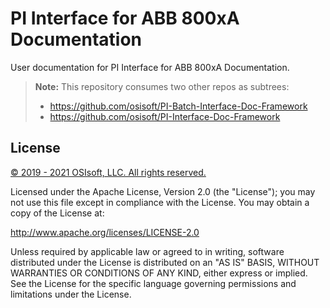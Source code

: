 # PI Interface for ABB 800xA Documentation

User documentation for PI Interface for ABB 800xA Documentation.

>**Note:** This repository consumes two other repos as subtrees:
>
>* https://github.com/osisoft/PI-Batch-Interface-Doc-Framework
>* https://github.com/osisoft/PI-Interface-Doc-Framework

## License

<a href="https://www.osisoft.com/copyright/">&copy; 2019 - 2021 OSIsoft, LLC. All rights reserved.</a>

Licensed under the Apache License, Version 2.0 (the "License"); you may not use this file except in compliance with the License. You may obtain a copy of the License at:

http://www.apache.org/licenses/LICENSE-2.0

Unless required by applicable law or agreed to in writing, software distributed under the License is distributed on an "AS IS" BASIS, WITHOUT WARRANTIES OR CONDITIONS OF ANY KIND, either express or implied. See the License for the specific language governing permissions and limitations under the License.
